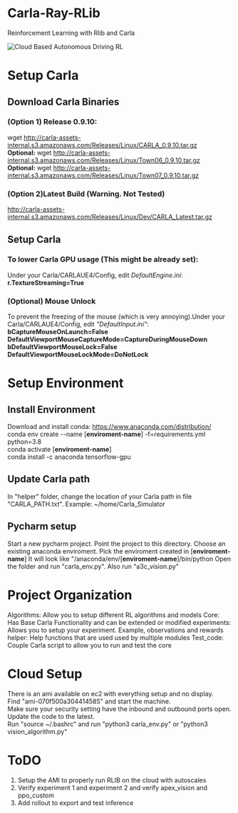# Carla-Ray-RLib
Reinforcement Learning with Rlib and Carla

![Cloud Based Autonomous Driving RL](https://github.com/layssi/Carla_Ray_Rlib/blob/master/docs/thumbnail_CARLA_RAY.jpg  "Cloud Based Autonomous Driving RL")


# Setup Carla
## Download Carla Binaries
### (Option 1) Release 0.9.10:
wget http://carla-assets-internal.s3.amazonaws.com/Releases/Linux/CARLA_0.9.10.tar.gz  
**Optional:** wget http://carla-assets-internal.s3.amazonaws.com/Releases/Linux/Town06_0.9.10.tar.gz  
**Optional:** wget http://carla-assets-internal.s3.amazonaws.com/Releases/Linux/Town07_0.9.10.tar.gz  

### (Option 2)Latest Build (Warning. Not Tested)
http://carla-assets-internal.s3.amazonaws.com/Releases/Linux/Dev/CARLA_Latest.tar.gz

## Setup Carla
### To lower Carla GPU usage (This might be already set):
Under your Carla/CARLAUE4/Config, edit *DefaultEngine.ini*:  
**r.TextureStreaming=True**

### (Optional) Mouse Unlock
To prevent the freezing of the mouse (which is very annoying).Under your Carla/CARLAUE4/Config, edit *"DefaultInput.ini"*:  
**bCaptureMouseOnLaunch=False**  
**DefaultViewportMouseCaptureMode=CaptureDuringMouseDown**  
**bDefaultViewportMouseLock=False**  
**DefaultViewportMouseLockMode=DoNotLock**  

# Setup Environment
## Install Environment
Download and install conda: https://www.anaconda.com/distribution/  
conda env create --name [**enviroment-name**] -f=requirements.yml python=3.8   
conda activate [**enviroment-name**]  
conda install -c anaconda tensorflow-gpu  

## Update Carla path
In "helper" folder, change the location of your Carla path in file "CARLA_PATH.txt".  Example: ~/home/Carla_Simulator
## Pycharm setup
Start a new pycharm project. 
Point the project to this directory.
Choose an existing anaconda enviroment. Pick the enviroment created in [**enviroment-name**]
It will look like "/anaconda/env/[**enviroment-name**]/bin/python
Open the folder and run "carla_env.py". Also run "a3c_vision.py"

# Project Organization
Algorithms: Allow you to setup different RL algorithms and models
Core: Has Base Carla Functionality and can be extended or modified
experiments: Allows you to setup your experiment. Example, observations and rewards
helper: Help functions that are used used by multiple modules 
Test_code: Couple Carla script to allow you to run and test the core

# Cloud Setup
There is an ami available on ec2 with everything setup and no display.  
Find "ami-070f500a304414585" and start the machine.  
Make sure your security setting have the inbound and outbound ports open.  
Update the code to the latest.  
Run "source ~/.bashrc" and run "python3 carla_env.py" or "python3 vision_algorithm.py"  

# ToDO
1. Setup the AMI to properly run RLIB on the cloud with autoscales
2. Verify experiment 1 and experiment 2 and verify apex_vision and ppo_custom
3. Add rollout to export and test inference
